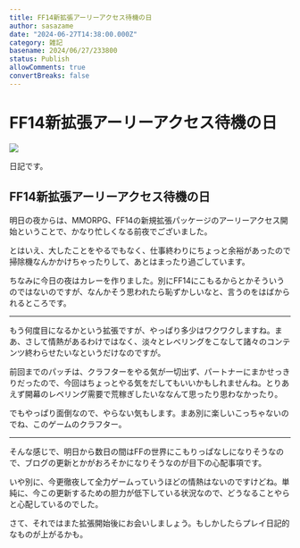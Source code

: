 ```yaml
---
title: FF14新拡張アーリーアクセス待機の日
author: sasazame
date: "2024-06-27T14:38:00.000Z"
category: 雑記
basename: 2024/06/27/233800
status: Publish
allowComments: true
convertBreaks: false
---
```

# FF14新拡張アーリーアクセス待機の日

![](https://cdn-ak.f.st-hatena.com/images/fotolife/s/sasazame/20230908/20230908202155.png)

日記です。

<!-- Extended Body -->

## FF14新拡張アーリーアクセス待機の日

明日の夜からは、MMORPG、FF14の新規拡張パッケージのアーリーアクセス開始ということで、かなり忙しくなる前夜でございました。

とはいえ、大したことをやるでもなく、仕事終わりにちょっと余裕があったので掃除機なんかかけちゃったりして、あとはまったり過ごしています。

ちなみに今日の夜はカレーを作りました。別にFF14にこもるからとかそういうのではないのですが、なんかそう思われたら恥ずかしいなと、言うのをはばかられるところです。

* * *

もう何度目になるかという拡張ですが、やっぱり多少はワクワクしますね。まあ、さして情熱があるわけではなく、淡々とレベリングをこなして諸々のコンテンツ終わらせたいなというだけなのですが。

前回までのパッチは、クラフターをやる気が一切出ず、パートナーにまかせっきりだったので、今回はちょっとやる気をだしてもいいかもしれませんね。とりあえず開幕のレベリング需要で荒稼ぎしたいななんて思ったり思わなかったり。

でもやっぱり面倒なので、やらない気もします。まあ別に楽しいこっちゃないのでね、このゲームのクラフター。

* * *

そんな感じで、明日から数日の間はFFの世界にこもりっぱなしになりそうなので、ブログの更新とかがおろそかになりそうなのが目下の心配事項です。

いや別に、今更徹夜して全力ゲームっていうほどの情熱はないのですけどね。単純に、今この更新するための胆力が低下している状況なので、どうなることやらと心配しているのでした。

さて、それではまた拡張開始後にお会いしましょう。もしかしたらプレイ日記的なものが上がるかも。